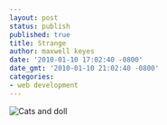 ```yaml
---
layout: post
status: publish
published: true
title: Strange
author: maxwell keyes
date: '2010-01-10 17:02:40 -0800'
date_gmt: '2010-01-10 21:02:40 -0800'
categories:
- web development
---
```


![Cats and doll]({{site.assets.url_prefix}}/images/posts/cats-and-doll-vintage.jpg "Cats and doll")

